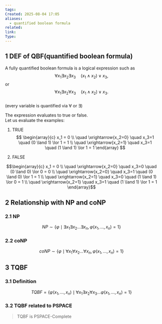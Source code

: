 ```yaml
---
tags: 
Created: 2025-08-04 17:05
aliases:
  - quantified boolean formula
related: 
link: 
Type:
---
```

## 1 DEF of QBF(quantified boolean formula)

A fully quantified boolean formula is a logical expression such as  
$$
\forall x_1 \exists x_2 \exists x_3 \quad (x_1 \land x_2) \lor x_3,
$$
or  
$$
\forall x_1 \exists x_2 \forall x_3 \quad (x_1 \land x_2) \lor x_3.
$$  
(every variable is quantified via $\forall$ or $\exists$)  

The expression evaluates to true or false.  
Let us evaluate the examples:

1) TRUE  
$$
\begin{array}{c}
x_1 = 0 \\
\quad \xrightarrow{x_2=0} \quad x_3=1 \quad (0 \land 1) \lor 1 = 1 \\
\quad \xrightarrow{x_2=1} \quad x_3=1 \quad (1 \land 1) \lor 1 = 1
\end{array}
$$

2) FALSE  

$$\begin{array}{c}
x_1 = 0 \\
\quad \xrightarrow{x_2=0} \quad x_3=0 \quad (0 \land 0) \lor 0 = 0 \\
\quad \xrightarrow{x_2=0} \quad x_3=1 \quad (0 \land 0) \lor 1 = 1 \\
\quad \xrightarrow{x_2=1} \quad x_3=0 \quad (1 \land 1) \lor 0 = 1 \\
\quad \xrightarrow{x_2=1} \quad x_3=1 \quad (1 \land 1) \lor 1 = 1
\end{array}$$

## 2 Relationship with NP and coNP

### 2.1 NP
$$
NP \sim \{\varphi \mid \exists x_1 \exists x_2 \ldots \exists x_n, \varphi(x_1, \ldots, x_n) = 1 \}
$$  
### 2.2 coNP
$$
coNP \sim \{\varphi \mid \forall x_1 \forall x_2 \ldots \forall x_n, \varphi(x_1, \ldots, x_n) = 1 \}
$$

## 3 TQBF

### 3.1 Definition

$$
TQBF = \{ \varphi(x_1, \ldots, x_n) \mid \forall x_1 \exists x_2 \forall x_3 \ldots \varphi(x_1, \ldots, x_n) = 1 \}
$$

### 3.2 TQBF related to PSPACE

> TQBF is PSPACE-Complete